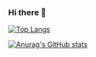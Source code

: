 ### Hi there 👋

<!--
**NKULYX/NKULYX** is a ✨ _special_ ✨ repository because its `README.md` (this file) appears on your GitHub profile.

Here are some ideas to get you started:

- 🔭 I’m currently working on ...
- 🌱 I’m currently learning ...
- 👯 I’m looking to collaborate on ...
- 🤔 I’m looking for help with ...
- 💬 Ask me about ...
- 📫 How to reach me: ...
- 😄 Pronouns: ...
- ⚡ Fun fact: ...
-->

[![Top Langs](https://github-readme-stats.vercel.app/api/top-langs/?username=NKULYX&theme=tokyonight)](https://github.com/anuraghazra/github-readme-stats)



[![Anurag's GitHub stats](https://github-readme-stats.vercel.app/api?username=NKULYX&show_icons=true&theme=tokyonight&count_private=true&repo=github-readme-stats)](https://github.com/anuraghazra/github-readme-stats)


